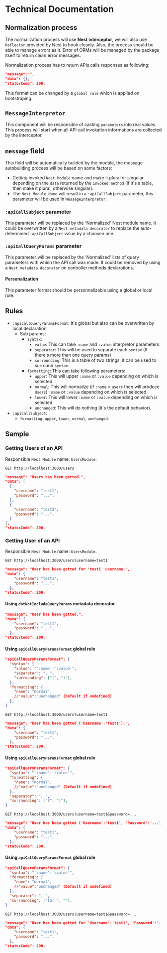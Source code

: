 # Technical Documentation

## Normalization process

The normalization process will use **Nest interceptor**, we will also use `Reflector` provided by Nest to hook cleanly.
Also, the process should be able to manage errors as it. Error of ORMs will be managed by the package itself to return clean error messages.

Normalization process has to return APIs calls responses as following:

```json
"message":"",
"data": {},
"statusCode": 200,
```

This format can be changed by a `global rule` which is applied on bootstraping.

## `MessageInterpretor`

This component will be responsible of casting `parameters` into real values.
This process will start when all API call invokation informations are collected by the interceptor.

## `message` field

This field will be automatically builded by the module, the message autobuilding process will be based on some factors:
  - Getting invoked `Nest Module` name and make it plural or singular depending on the `data` returned by the `invoked method` (if it's a table, then make it plural, otherwise singular).
  - The `Nest Module Name` will result in a `:apiCallSubject` parameter, this parameter will be used in `MessageInterpretor`.

### `:apiCallSubject` parameter

This parameter will be replaced by the 'Normalized' Nest module name.
It could be overwritten by a `Nest metadata decorator` to replace the auto-determined `:apiCallSubject` value by a choosen one.

### `:apiCallQueryParams` parameter

This parameter will be replaced by the 'Normalized' lists of query parameters with which the API call was made.
It could be removed by using a `Nest metadata decorator` on controller methods declarations.

#### Personalization

This parameter format should be personnalizable using a global or local rule.

## Rules

- `:apiCallQueryParamsFormat`: It's global but also can be overwritten by local declaration
  - Sub params:
    - `syntax`:
      - `value`: This can take `:name` and `:value` interpretor parameters.
      - `separator`: This will be used to separate each `syntax` (If there's more than one query params)
      - `surrounding`: This is a table of two strings, it can be used to surround `syntax`.
    - `formatting`: This can take following parameters:
      - `upper`: This will upper `:name` or `:value` depending on which is selected.
      - `normal`: This will normalize (if `:name` = `users` then will produce `Users`) `:name` or `:value` depending on which is selected.
      - `lower`: This will lower `:name` or `:value` depending on which is selected.
      - `unchanged`: This will do nothing (it's the default behavior).
- `:apiCallSubject`:
  - `formatting`: `upper`, `lower`, `normal`, `unchanged`.

## Sample

### Getting Users of an API

Responsible `Nest Module` name: `UsersModule`.

```http
GET http://localhost:3000/users
```

```json
"message": "Users has been getted.",
"data": [
  {
    "username": "test1",
    "password": "...",
  }, 
  {
    "username": "test2",
    "password": "...",
  }
],
"statusCode": 200,
```

### Getting User of an API

Responsible `Nest Module` name: `UsersModule`.

```http
GET http://localhost:3000/users?username=test1
```

```json
"message": "User has been getted for 'test1' username.",
"data": {
    "username": "test1",
    "password": "...",
  },
"statusCode": 200,
```

#### Using `dotNotIncludeQueryParams` metadata decorator

```json
"message": "User has been getted.",
"data": {
    "username": "test1",
    "password": "...",
  },
"statusCode": 200,
```

#### Using `apiCallQueryParamsFormat` global rule

```json
"apiCallQueryParamsFormat": {
  "syntax": {
    "value": "':name':':value'",
    "separator": ", ",
    "surrounding": ["(", ")"],
  },
  "formatting": {
    "name": "normal",
    //"value":"unchanged" (Default if undefined)
  },
}
```


```http
GET http://localhost:3000/users?username=test1
```

```json
"message": "User has been getted ('Username':'test1').",
"data": {
    "username": "test1",
    "password": "...",
  },
"statusCode": 200,
```

#### Using `apiCallQueryParamsFormat` global rule

```json
"apiCallQueryParamsFormat": {
  "syntax": "':name':':value'",
  "formatting": {
    "name": "normal",
    //"value":"unchanged" (Default if undefined)
  },
  "separator": ", ",
  "surrounding": ["(", ")"],
}
```


```http
GET http://localhost:3000/users?username=test1&password=...
```

```json
"message": "User has been getted ('Username':'test1', 'Password':'...').",
"data": {
    "username": "test1",
    "password": "...",
  },
"statusCode": 200,
```

#### Using `apiCallQueryParamsFormat` global rule

```json
"apiCallQueryParamsFormat": {
  "syntax": "':name':':value'",
  "formatting": {
    "name": "normal",
    //"value":"unchanged" (Default if undefined)
  },
  "separator": ", ",
  "surrounding": ["for ", ""],
}
```


```http
GET http://localhost:3000/users?username=test1&password=...
```

```json
"message": "User has been getted for 'Username':'test1', 'Password':'...'.",
"data": {
    "username": "test1",
    "password": "...",
  },
"statusCode": 200,
```